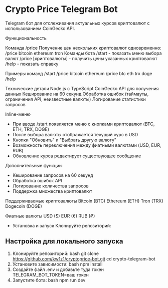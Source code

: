 # Crypto Price Telegram Bot

Telegram бот для отслеживания актуальных курсов криптовалют с использованием CoinGecko API.

Функциональность

Команда /price
Получение цен нескольких криптовалют одновременно:
/price bitcoin ethereum tron
Команды бота
/start - показать меню выбора валют
/price [криптовалюты] - получить цены указанных криптовалют
/help - показать справку

Примеры команд
/start
/price bitcoin ethereum
/price btc eth trx doge
/help

Технические детали
Node.js с TypeScript
CoinGecko API для получения данных
Кеширование на 60 секунд
Обработка ошибок (таймауты, ограничения API, неизвестные валюты)
Логирование статистики запросов

Inline-меню
- При вводе /start появляется меню с кнопками криптовалют (BTC, ETH, TRX, DOGE)
- После выбора валюты отображается текущий курс в USD
- Кнопки "Обновить" и "Выбрать другую валюту"
- Возможность переключения между фиатными валютами (USD, EUR, RUB)
- Обновление курса редактирует существующее сообщение

Дополнительные функции
- Кеширование запросов на 60 секунд
- Обработка ошибок API
- Логирование количества запросов
- Поддержка множества криптовалют

Поддерживаемые криптовалюты
Bitcoin (BTC)
Ethereum (ETH)
Tron (TRX)
Dogecoin (DOGE)

Фиатные валюты
USD ($)
EUR (€)
RUB (₽)


- Установка и запуск
Клонируйте репозиторий:
## Настройка для локального запуска
1. Клонируйте репозиторий:
bash
git clone https://github.com/kw1z1/cryptoprice-bot.git
cd crypto-telegram-bot
2. Установите зависимости:
bash
npm install
3. Создайте файл .env и добавьте туда токен
TELEGRAM_BOT_TOKEN=ваш токен
4. Запустите бота:
bash
npm run dev


